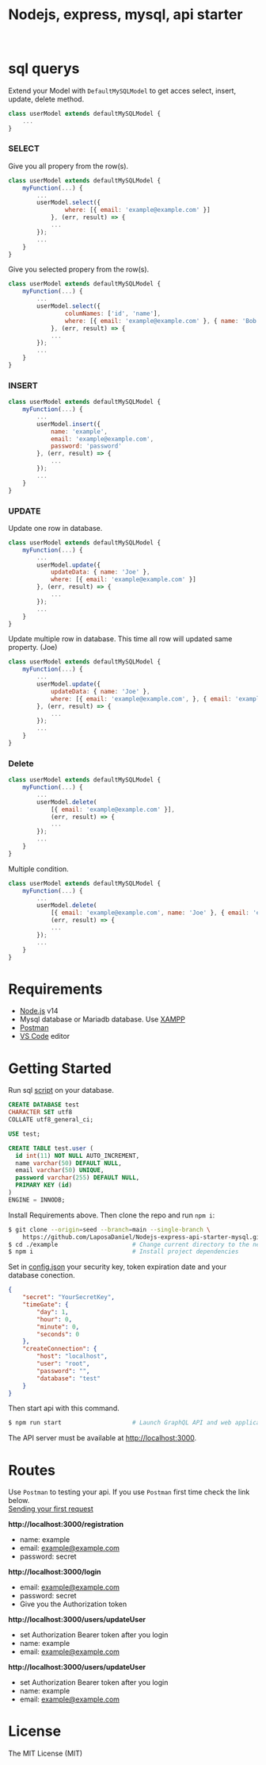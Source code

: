 # Nodejs, express, mysql, api starter
<br>

# sql querys

Extend your Model with `DefaultMySQLModel` to get acces select, insert, update, delete method.

```JavaScript
class userModel extends defaultMySQLModel {
    ...
}
```
### SELECT

Give you all propery from the row(s).

```JavaScript
class userModel extends defaultMySQLModel {
    myFunction(...) {
        ...
        userModel.select({
                where: [{ email: 'example@example.com' }]
            }, (err, result) => {
            ...
        });
        ...
    }
}
```

Give you selected propery from the row(s).

```JavaScript
class userModel extends defaultMySQLModel {
    myFunction(...) {
        ...
        userModel.select({
                columNames: ['id', 'name'],
                where: [{ email: 'example@example.com' }, { name: 'Bob' }]
            }, (err, result) => {
            ...
        });
        ...
    }
}
```

### INSERT

```JavaScript
class userModel extends defaultMySQLModel {
    myFunction(...) {
        ...
        userModel.insert({
            name: 'example',
            email: 'example@example.com',
            password: 'password'
        }, (err, result) => {
            ...
        });
        ...
    }
}
```

### UPDATE

Update one row in database.

```JavaScript
class userModel extends defaultMySQLModel {
    myFunction(...) {
        ...
        userModel.update({
            updateData: { name: 'Joe' },
            where: [{ email: 'example@example.com' }]
        }, (err, result) => {
            ...
        });
        ...
    }
}
```

Update multiple row in database. This time all row will updated same property. (Joe)

```JavaScript
class userModel extends defaultMySQLModel {
    myFunction(...) {
        ...
        userModel.update({
            updateData: { name: 'Joe' },
            where: [{ email: 'example@example.com', }, { email: 'example2@example.com' }, { name: 'Bob', age: 35 }]
        }, (err, result) => {
            ...
        });
        ...
    }
}
```

### Delete

```JavaScript
class userModel extends defaultMySQLModel {
    myFunction(...) {
        ...
        userModel.delete(
            [{ email: 'example@example.com' }],
            (err, result) => {
            ...
        });
        ...
    }
}
```

Multiple condition.

```JavaScript
class userModel extends defaultMySQLModel {
    myFunction(...) {
        ...
        userModel.delete(
            [{ email: 'example@example.com', name: 'Joe' }, { email: 'example2@example.com' }, { name: 'Bob' }],
            (err, result) => {
            ...
        });
        ...
    }
}
```

# Requirements

- [Node.js](https://nodejs.org/) v14
- Mysql database or Mariadb database. Use [XAMPP](https://www.apachefriends.org/index.html)
- [Postman](https://www.postman.com/pricing/)
- [VS Code](https://code.visualstudio.com/) editor

# Getting Started

Run sql [script](create.sql) on your database.

```SQL
CREATE DATABASE test
CHARACTER SET utf8
COLLATE utf8_general_ci;

USE test;

CREATE TABLE test.user (
  id int(11) NOT NULL AUTO_INCREMENT,
  name varchar(50) DEFAULT NULL,
  email varchar(50) UNIQUE,
  password varchar(255) DEFAULT NULL,
  PRIMARY KEY (id)
)
ENGINE = INNODB;
``` 

Install Requirements above. Then clone the repo and run `npm i`:

```bash
$ git clone --origin=seed --branch=main --single-branch \
    https://github.com/LaposaDaniel/Nodejs-express-api-starter-mysql.git example
$ cd ./example                     # Change current directory to the newly created one
$ npm i                            # Install project dependencies
```

Set in [config.json](config.json) your security key, token expiration date and your database conection.

```json
{
    "secret": "YourSecretKey",
    "timeGate": {
        "day": 1,
        "hour": 0,
        "minute": 0,
        "seconds": 0
    },
    "createConnection": {
        "host": "localhost",
        "user": "root",
        "password": "",
        "database": "test"
    }
}
```

Then start api with this command.

```bash
$ npm run start                    # Launch GraphQL API and web application
```

The API server must be available at [http://localhost:3000](http://localhost:3000).

# Routes

Use `Postman` to testing your api. If you use `Postman` first time check the link below.<br>
[Sending your first request](https://learning.postman.com/docs/getting-started/sending-the-first-request/)

**http://localhost:3000/registration**<br>
- name: example <br>
- email: example@example.com <br>
- password: secret

 **http://localhost:3000/login**<br>
 - email: example@example.com <br>
 - password: secret
 - Give you the Authorization token

 **http://localhost:3000/users/updateUser**<br>
 - set Authorization Bearer token after you login<br>
 - name: example <br>
 - email: example@example.com

 **http://localhost:3000/users/updateUser**<br>
 - set Authorization Bearer token after you login<br>
 - name: example <br>
 - email: example@example.com

# License

The MIT License (MIT)